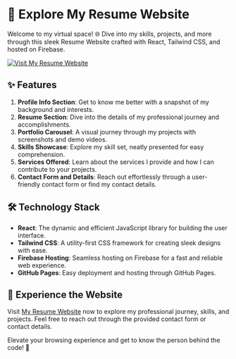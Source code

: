 # 🚀 Explore My Resume Website

Welcome to my virtual space! 🌐 Dive into my skills, projects, and more through this sleek Resume Website crafted with React, Tailwind CSS, and hosted on Firebase.

[![Visit My Resume Website](https://img.shields.io/badge/Visit%20Now-Resume%20Website-blue?style=for-the-badge&logo=react)](https://theonewith-3j.github.io/resume)

## ✨ Features

1. **Profile Info Section**: Get to know me better with a snapshot of my background and interests.
2. **Resume Section**: Dive into the details of my professional journey and accomplishments.
3. **Portfolio Carousel**: A visual journey through my projects with screenshots and demo videos.
4. **Skills Showcase**: Explore my skill set, neatly presented for easy comprehension.
5. **Services Offered**: Learn about the services I provide and how I can contribute to your projects.
6. **Contact Form and Details**: Reach out effortlessly through a user-friendly contact form or find my contact details.

## 🛠️ Technology Stack

- **React**: The dynamic and efficient JavaScript library for building the user interface.
- **Tailwind CSS**: A utility-first CSS framework for creating sleek designs with ease.
- **Firebase Hosting**: Seamless hosting on Firebase for a fast and reliable web experience.
- **GitHub Pages**: Easy deployment and hosting through GitHub Pages.

## 🌈 Experience the Website

Visit [My Resume Website](https://theonewith-3j.github.io/resume) now to explore my professional journey, skills, and projects. Feel free to reach out through the provided contact form or contact details.

Elevate your browsing experience and get to know the person behind the code! 🚀
